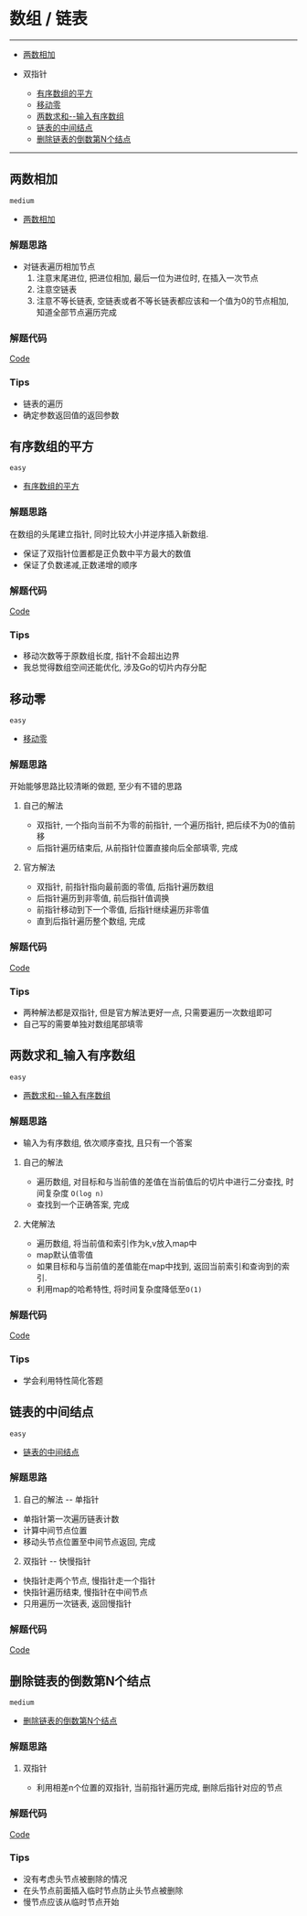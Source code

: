 # 数组 / 链表

---
- [两数相加](#两数相加)

- 双指针
	
    - [有序数组的平方](#有序数组的平方)
    - [移动零](#移动零)
    - [两数求和--输入有序数组](#两数求和_输入有序数组)
    - [链表的中间结点](#链表的中间结点)
    - [删除链表的倒数第N个结点](#删除链表的倒数第N个结点)
---


## 两数相加

`medium`

- [两数相加](https://leetcode-cn.com/problems/add-two-numbers/)

### 解题思路

- 对链表遍历相加节点
	1. 注意末尾进位, 把进位相加, 最后一位为进位时, 在插入一次节点
	2. 注意空链表
	3. 注意不等长链表, 空链表或者不等长链表都应该和一个值为0的节点相加, 知道全部节点遍历完成

### 解题代码

[Code](../Add_Two_Numbers/code.go)

### Tips

- 链表的遍历
- 确定参数返回值的返回参数

## 有序数组的平方

`easy`

- [有序数组的平方](https://leetcode-cn.com/problems/squares-of-a-sorted-array/)

### 解题思路

在数组的头尾建立指针, 同时比较大小并逆序插入新数组.

- 保证了双指针位置都是正负数中平方最大的数值
- 保证了负数递减,正数递增的顺序

### 解题代码

[Code](../Squares_of_a_Sorted_Array/code.go)

### Tips

- 移动次数等于原数组长度, 指针不会超出边界
- 我总觉得数组空间还能优化, 涉及Go的切片内存分配

## 移动零

`easy`

- [移动零](https://leetcode-cn.com/problems/move-zeroes/)

### 解题思路

开始能够思路比较清晰的做题, 至少有不错的思路

1. 自己的解法
	- 双指针, 一个指向当前不为零的前指针, 一个遍历指针, 把后续不为0的值前移
	- 后指针遍历结束后, 从前指针位置直接向后全部填零, 完成

2. 官方解法
	- 双指针, 前指针指向最前面的零值, 后指针遍历数组
	- 后指针遍历到非零值, 前后指针值调换
	- 前指针移动到下一个零值, 后指针继续遍历非零值
	- 直到后指针遍历整个数组, 完成

### 解题代码

[Code](../Move_Zeroes/code.go)

### Tips

- 两种解法都是双指针, 但是官方解法更好一点, 只需要遍历一次数组即可
- 自己写的需要单独对数组尾部填零

## 两数求和_输入有序数组

`easy`

- [两数求和--输入有序数组](https://leetcode-cn.com/problems/two-sum-ii-input-array-is-sorted/)

### 解题思路

- 输入为有序数组, 依次顺序查找, 且只有一个答案

1. 自己的解法
    - 遍历数组, 对目标和与当前值的差值在当前值后的切片中进行二分查找, 时间复杂度 `O(log n)`
    - 查找到一个正确答案, 完成

2. 大佬解法
    - 遍历数组, 将当前值和索引作为k,v放入map中
    - map默认值零值
    - 如果目标和与当前值的差值能在map中找到, 返回当前索引和查询到的索引.
    - 利用map的哈希特性, 将时间复杂度降低至`O(1)`

### 解题代码

[Code](../Two_Sum_Input_array_is_sorted/code.go)

### Tips

- 学会利用特性简化答题


## 链表的中间结点

`easy`

- [链表的中间结点](https://leetcode-cn.com/problems/middle-of-the-linked-list/)

### 解题思路

1. 自己的解法 -- 单指针

- 单指针第一次遍历链表计数
- 计算中间节点位置
- 移动头节点位置至中间节点返回, 完成

2. 双指针 -- 快慢指针

- 快指针走两个节点, 慢指针走一个指针
- 快指针遍历结束, 慢指针在中间节点
- 只用遍历一次链表, 返回慢指针


### 解题代码

[Code](../Middle_of_the_Linked_List/code.go)



## 删除链表的倒数第N个结点

`medium`

- [删除链表的倒数第N个结点](https://leetcode-cn.com/problems/remove-nth-node-from-end-of-list/)

### 解题思路

1. 双指针
	
    - 利用相差n个位置的双指针, 当前指针遍历完成, 删除后指针对应的节点

### 解题代码

[Code](../Remove_Nth_Node_From_End_of_List/code.go)

### Tips

- 没有考虑头节点被删除的情况
- 在头节点前面插入临时节点防止头节点被删除
- 慢节点应该从临时节点开始